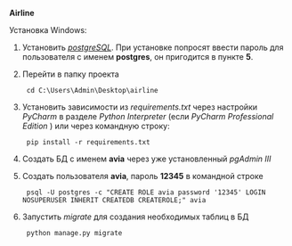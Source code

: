 **Airline**

Установка Windows:

1. Установить *[postgreSQL](http://www.enterprisedb.com/products/pgdownload.do#windows)*.
При установке попросят ввести пароль для пользователя c именем **postgres**, он пригодится в пункте **5**.
2. Перейти в папку проекта

        cd C:\Users\Admin\Desktop\airline
3. Установить зависимости из *requirements.txt* через настройки *PyCharm* в разделе *Python Interpreter*
(если *PyCharm Professional Edition* ) или через командную строку:

        pip install -r requirements.txt

4. Создать БД с именем **avia** через уже установленный *pgAdmin III*
5. Создать пользователя **avia**, пароль **12345** в командной строке

        psql -U postgres -c "CREATE ROLE avia password '12345' LOGIN NOSUPERUSER INHERIT CREATEDB CREATEROLE;" avia
6. Запустить *migrate* для создания необходимых таблиц в БД

        python manage.py migrate
